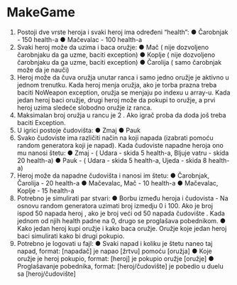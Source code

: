# MakeGame
1. Postoji dve vrste heroja i svaki heroj ima određeni “health”:
● Čarobnjak - 150 health-a
● Mačevalac - 100 health-a
2. Svaki heroj može da uzima i baca oružje:
● Mač ( nije dozvoljeno čarobnjaku da ga uzme, baciti exception)
● Koplje ( nije dozvoljeno čarobnjaku da ga uzme, baciti exception)
● Čarolija ( samo čarobnjak može da je nauči)
3. Heroj može da čuva oružja unutar ranca i samo jedno oružje je aktivno u jednom
trenutku. Kada heroj menja oružja, ako je torba prazna treba baciti NoWeapon
exception, oružja se menjaju po indexu u array-u. Kada jedan heroj baci oružje,
drugi heroj može da pokupi to oružje, a prvi heroj uzima sledeće slobodno oružje iz
ranca.
4. Maksimalan broj oružja u rancu je 2 . Ako igrač proba da doda još treba baciti
Exception.
5. U igrici postoje čudovišta:
● Zmaj
● Pauk
6. Svako čudoviste ima različiti način na koji napada (izabrati pomoću random
generatora koji je napad). Kada čudoviste napadne heroja ono mu nanosi štetu:
● Zmaj - ( Udara - skida 5 health-a, Bljuje vatru - skida 20 health-a)
● Pauk - ( Udara - skida 5 health-a, Ujeda - skida 8 health-a)
7. Heroj može da napadne čudovišta i nanosi im štetu:
● Čarobnjak, Čarolija - 20 health-a
● Mačevalac, Mač - 10 health-a
● Mačevalac, Koplje - 15 health-a
8. Potrebno je simulirati par stvari:
● Borbu između heroja i čudovista - Na osnovu random generatora uzimati broj
izmedju 0 i 100. Ako je broj ispod 50 napada heroj , ako je broj veći od 50
napada čudovište . Kada jednom od njih health padne na 0, drugo se
proglašava pobednikom.
● Kako jedan heroj kupi oružje i kako baca oružje. Oružje koje jedan heroj baci
simulirati kako bi drugi pokupio.
9. Potrebno je logovati u fajl:
● Svaki napad i koliku je štetu naneo taj napad, format:
[napadač] je napao [žrtvu] pomoću [oružja]
● Koje oružje je heroj pokupio, format:
[heroj] je pokupio oružje [oružje]
● Proglašavanje pobednika, format:
[heroj/čudovište] je pobedio u duelu sa [heroj/čudovište]
